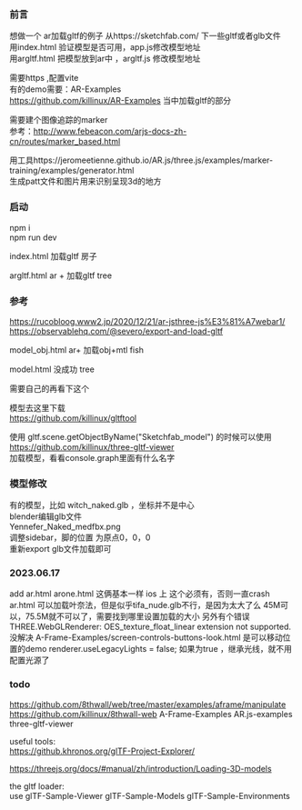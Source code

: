 
### 前言
想做一个 ar加载gltf的例子
从https://sketchfab.com/  下一些gltf或者glb文件  
用index.html 验证模型是否可用，app.js修改模型地址  
用argltf.html 把模型放到ar中 ，argltf.js 修改模型地址

需要https ,配置vite  
有的demo需要：AR-Examples  
https://github.com/killinux/AR-Examples  当中加载gltf的部分

需要建个图像追踪的marker   
参考：http://www.febeacon.com/arjs-docs-zh-cn/routes/marker_based.html

用工具https://jeromeetienne.github.io/AR.js/three.js/examples/marker-training/examples/generator.html  
生成patt文件和图片用来识别呈现3d的地方 


### 启动
npm i   
npm run dev  

index.html 加载gltf 房子  

argltf.html  ar + 加载gltf tree   

### 参考
https://rucobloog.www2.jp/2020/12/21/ar-jsthree-js%E3%81%A7webar1/  
https://observablehq.com/@severo/export-and-load-gltf


model_obj.html ar+ 加载obj+mtl  fish  

model.html 没成功 tree   

需要自己的再看下这个

模型去这里下载  
https://github.com/killinux/gltftool  

使用 gltf.scene.getObjectByName("Sketchfab_model") 的时候可以使用
https://github.com/killinux/three-gltf-viewer  
加载模型，看看console.graph里面有什么名字


### 模型修改
有的模型，比如 witch_naked.glb ，坐标并不是中心  
blender编辑glb文件  
Yennefer_Naked_medfbx.png  
调整sidebar，脚的位置 为原点0，0，0   
重新export glb文件加载即可  

### 2023.06.17  
add ar.html arone.html 这俩基本一样
ios 上 这个必须有，否则一直crash
<meta name="viewport" content="width=device-width, user-scalable=no"/>
ar.html 可以加载叶奈法，但是似乎tifa_nude.glb不行，是因为太大了么
45M可以，75.5M就不可以了，需要找到哪里设置加载的大小
另外有个错误
THREE.WebGLRenderer: OES_texture_float_linear extension not supported.
没解决
A-Frame-Examples/screen-controls-buttons-look.html 是可以移动位置的demo
renderer.useLegacyLights = false; 如果为true ，继承光线，就不用配置光源了


### todo  
https://github.com/8thwall/web/tree/master/examples/aframe/manipulate
https://github.com/killinux/8thwall-web
A-Frame-Examples
AR.js-examples
three-gltf-viewer


useful tools:  
https://github.khronos.org/glTF-Project-Explorer/

https://threejs.org/docs/#manual/zh/introduction/Loading-3D-models

the gltf loader:  
use glTF-Sample-Viewer
glTF-Sample-Models
glTF-Sample-Environments 
